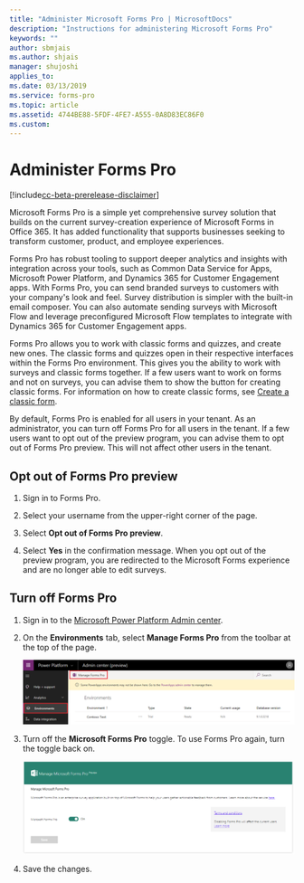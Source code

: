 ```yaml
---
title: "Administer Microsoft Forms Pro | MicrosoftDocs"
description: "Instructions for administering Microsoft Forms Pro"
keywords: ""
author: sbmjais
ms.author: shjais
manager: shujoshi
applies_to: 
ms.date: 03/13/2019
ms.service: forms-pro
ms.topic: article
ms.assetid: 4744BE88-5FDF-4FE7-A555-0A8D83EC86F0
ms.custom: 
---
```


# Administer Forms Pro

[!include[cc-beta-prerelease-disclaimer](includes/cc-beta-prerelease-disclaimer.md)]

Microsoft Forms Pro is a simple yet comprehensive survey solution that builds on the current survey-creation experience of Microsoft Forms in Office 365. It has added functionality that supports businesses seeking to transform customer, product, and employee experiences.

Forms Pro has robust tooling to support deeper analytics and insights with integration across your tools, such as Common Data Service for Apps, Microsoft Power Platform, and Dynamics 365 for Customer Engagement apps. With Forms Pro, you can send branded surveys to customers with your company's look and feel. Survey distribution is simpler with the built-in email composer. You can also automate sending surveys with Microsoft Flow and leverage preconfigured Microsoft Flow templates to integrate with Dynamics 365 for Customer Engagement apps.

Forms Pro allows you to work with classic forms and quizzes, and create new ones. The classic forms and quizzes open in their respective interfaces within the Forms Pro environment. This gives you the ability to work with surveys and classic forms together. If a few users want to work on forms and not on surveys, you can advise them to show the button for creating classic forms. For information on how to create classic forms, see [Create a classic form](create-classic-form.md).

By default, Forms Pro is enabled for all users in your tenant. As an administrator, you can turn off Forms Pro for all users in the tenant. If a few users want to opt out of the preview program, you can advise them to opt out of Forms Pro preview. This will not affect other users in the tenant.

## Opt out of Forms Pro preview

1. Sign in to Forms Pro.

2. Select your username from the upper-right corner of the page.

3. Select **Opt out of Forms Pro preview**. 

4. Select **Yes** in the confirmation message. When you opt out of the preview program, you are redirected to the Microsoft Forms experience and are no longer able to edit surveys.

## Turn off Forms Pro

1. Sign in to the [Microsoft Power Platform Admin center](https://admin.powerplatform.microsoft.com).

2. On the **Environments** tab, select **Manage Forms Pro** from the toolbar at the top of the page.

    ![Manage Forms Pro](media/manage-forms-pro.png "Manage Forms Pro")

3. Turn off the **Microsoft Forms Pro** toggle. To use Forms Pro again, turn the toggle back on.

    ![Turn off or on Forms Pro](media/admin-screen.png "Turn off or on Forms Pro")

4. Save the changes.

